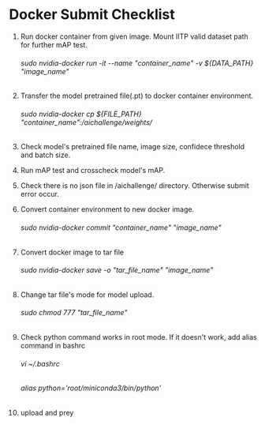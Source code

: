 # Docker Submit Checklist

1. Run docker container from given image. Mount IITP valid dataset path for further mAP test.

	###### sudo nvidia-docker run -it --name "container_name" -v ${DATA_PATH} "image_name"

2. Transfer the model pretrained file(.pt) to docker container environment. 

	###### sudo nvidia-docker cp ${FILE_PATH} "container_name":/aichallenge/weights/

3. Check model's pretrained file name, image size, confidece threshold and batch size.

4. Run mAP test and crosscheck model's mAP.

5. Check there is no json file in /aichallenge/ directory. Otherwise submit error occur.

6. Convert container environment to new docker image.

	###### sudo nvidia-docker commit "container_name" "image_name"
	
7. Convert docker image to tar file

	###### sudo nvidia-docker save -o "tar_file_name" "image_name"
	
8. Change tar file's mode for model upload.

	###### sudo chmod 777 "tar_file_name"
	
9. Check python command works in root mode. If it doesn't work, add alias command in bashrc

	###### vi ~/.bashrc
	###### alias python='root/miniconda3/bin/python'
	
10. upload and prey
	
	



